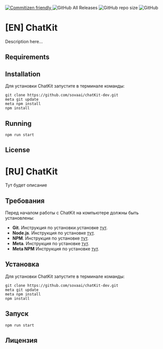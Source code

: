 <p align="left">
<a href="http://commitizen.github.io/cz-cli/">
  <img src="https://img.shields.io/badge/commitizen-friendly-brightgreen.svg" alt="Commitizen friendly">
</a>
<img alt="GitHub All Releases" src="https://img.shields.io/github/downloads/sovaai/chatKit-dev/total">
<img alt="GitHub repo size" src="https://img.shields.io/github/repo-size/sovaai/chatKit-dev">
<img alt="GitHub" src="https://img.shields.io/github/license/sovaai/chatKit-dev">
</p>

# [EN] ChatKit 

Description here...

## Requirements

## Installation

Для установки ChatKit запустите в терминале команды:

~~~console
git clone https://github.com/sovaai/chatKit-dev.git
meta git update
meta npm install
npm install
~~~

## Running

~~~console
npm run start
~~~

## License

# [RU] ChatKit 

Тут будет описание

## Требования
 
Перед началом работы с ChatKit на компьютере должны быть установлены:

* **Git**. Инструкция по установки.установке [тут](https://git-scm.com/downloads).
* **Node.js**. Инструкция по установке [тут](https://nodejs.org/en/download/).
* **NPM**. Инструкция по установке [тут](https://docs.npmjs.com/downloading-and-installing-node-js-and-npm).
* **Meta**. Инструкция по установке [тут](https://www.npmjs.com/package/meta).
* **Meta NPM** Инструкция по установке [тут](https://www.npmjs.com/package/meta-npm).

## Установка

Для установки ChatKit запустите в терминале команды:

~~~console
git clone https://github.com/sovaai/chatKit-dev.git
meta git update
meta npm install
npm install
~~~

## Запуск

~~~console
npm run start
~~~

## Лицензия
